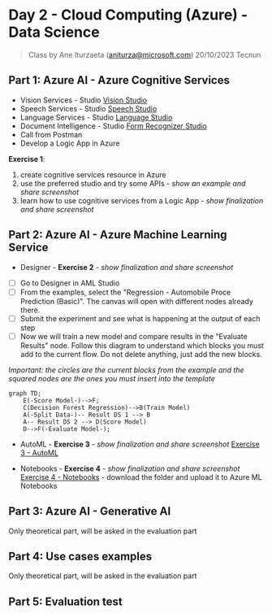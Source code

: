 # Day 2 - Cloud Computing (Azure) - Data Science

> Class by Ane Iturzaeta (aniturza@microsoft.com)
> 20/10/2023 Tecnun

## Part 1: Azure AI - Azure Cognitive Services

* Vision Services - Studio [Vision Studio](https://portal.vision.cognitive.azure.com/gallery/featured)
* Speech Services - Studio [Speech Studio](https://speech.microsoft.com/portal)
* Language Services - Studio [Language Studio](https://language.cognitive.azure.com/)
* Document Intelligence - Studio [Form Recognizer Studio](https://formrecognizer.appliedai.azure.com/studio)
* Call from Postman
* Develop a Logic App in Azure 


**Exercise 1**: 
1. create cognitive services resource in Azure
2. use the preferred studio and try some APIs - *show an example and share screenshot*
3. learn how to use cognitive services from a Logic App - *show finalization and share screenshot*

## Part 2: Azure AI - Azure Machine Learning Service

* Designer - **Exercise 2** - *show finalization and share screenshot*
 - [ ] Go to Designer in AML Studio 
 - [ ] From the examples, select the "Regression - Automobile Proce Prediction (Basic)". The canvas will open with different nodes already there. 
 - [ ] Submit the experiment and see what is happening at the output of each step
 - [ ] Now we will train a new model and compare results in the "Evaluate Results" node. Follow this diagram to understand which blocks you must add to the current flow. Do not delete anything, just add the new blocks.  

*Important: the circles are the current blocks from the example and the squared nodes are the ones you must insert into the template*

```mermaid
graph TD;
    E(-Score Model-)-->F;
    C(Decision Forest Regression)-->B(Train Model)
    A(-Split Data-)-- Result DS 1 --> B
    A-- Result DS 2 --> D(Score Model)
    D-->F(-Evaluate Model-);
```

* AutoML - **Exercise 3** - *show finalization and share screenshot*
[Exercise 3 - AutoML](https://learn.microsoft.com/en-us/azure/machine-learning/tutorial-first-experiment-automated-ml?view=azureml-api-2) 

* Notebooks - **Exercise 4** - *show finalization and share screenshot*
[Exercise 4 - Notebooks](https://github.dev/murggu/tecnun-cc-23/day2/Exercise4-notebooks) - download the folder and upload it to Azure ML Notebooks


## Part 3: Azure AI - Generative AI

Only theoretical part, will be asked in the evaluation part

## Part 4: Use cases examples

Only theoretical part, will be asked in the evaluation part

## Part 5: Evaluation test

